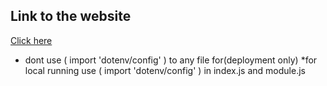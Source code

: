 ## Link to the website

[Click here
](https://ishaan-phonebook.onrender.com)
* dont use ( import 'dotenv/config' ) to any file for(deployment only)
*for local running use ( import 'dotenv/config' ) in index.js and module.js

